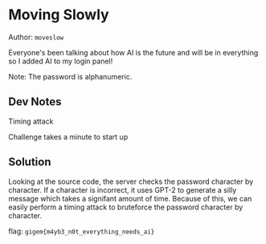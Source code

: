 # Moving Slowly

Author: `moveslow`

Everyone's been talking about how AI is the future and will be in everything so I added AI to my login panel!

Note: The password is alphanumeric.

## Dev Notes

Timing attack

Challenge takes a minute to start up

## Solution

Looking at the source code, the server checks the password character by character. If a character is incorrect, it uses GPT-2 to generate a silly message which takes a signifant amount of time. Because of this, we can easily perform a timing attack to bruteforce the password character by character. 

flag:
`gigem{m4yb3_n0t_everything_needs_ai}`